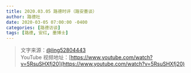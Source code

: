 ```yaml
---
title: 2020.03.05 路德时评（路安墨谈）
author: 路德社
date: 2020-03-05 07:00:00 -0400
categories: [路德访谈]
tags: [路德, 安红, 墨博士]
---
```


> 文字来源：[@ling52804443](https://twitter.com/ling52804443)  
> YouTube 视频地址：[https://www.youtube.com/watch?v=5RsuSHXfj20](https://www.youtube.com/watch?v=5RsuSHXfj20)

